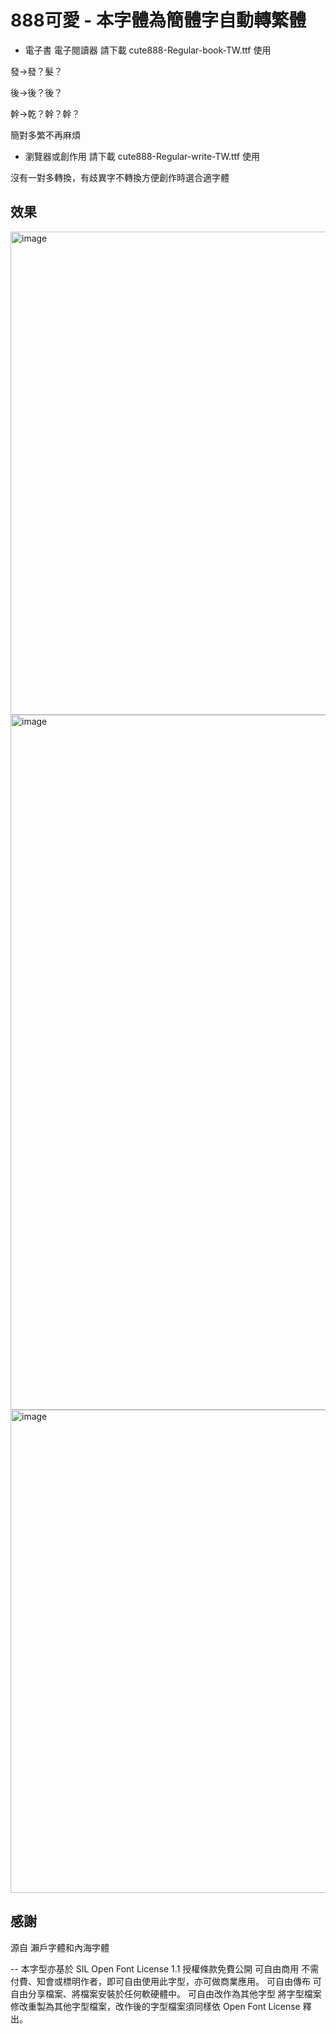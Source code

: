 # 888可愛 - 本字體為簡體字自動轉繁體

- 電子書 電子閱讀器 請下載 cute888-Regular-book-TW.ttf 使用
  
發→發？髮？

後→後？後？

幹→乾？幹？幹？

簡對多繁不再麻煩

- 瀏覽器或創作用 請下載 cute888-Regular-write-TW.ttf 使用

沒有一對多轉換，有歧異字不轉換方便創作時選合適字體



## 效果
<img width="773" alt="image" src="https://github.com/tbdavid2019/fonts-TW/assets/56015064/b8883b94-1b25-425e-83a9-0019ac947a7d">
<img width="1112" alt="image" src="https://github.com/tbdavid2019/fonts-TW/assets/56015064/0b558123-b6f9-406b-9785-aceeed8a1bcb">
<img width="773" alt="image" src="https://github.com/tbdavid2019/fonts-TW/assets/56015064/0db2ef98-07e2-4eec-90ad-3a24efa1a131">






## 感謝
源自 瀨戶字體和內海字體


--
本字型亦基於 SIL Open Font License 1.1 授權條款免費公開
可自由商用 不需付費、知會或標明作者，即可自由使用此字型，亦可做商業應用。
可自由傳布 可自由分享檔案、將檔案安裝於任何軟硬體中。
可自由改作為其他字型 將字型檔案修改重製為其他字型檔案，改作後的字型檔案須同樣依 Open Font License 釋出。
